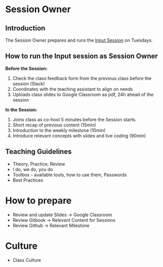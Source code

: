 # Session Owner

## Introduction 
The Session Owner prepares and runs the [Input Session](https://github.com/ReDI-School/fullstack_bootcamp/blob/main/volunteers/input_session.md) on Tuesdays. 

## How to run the Input session as Session Owner

**Before the Session:**
1. Check the class feedback form from the previous class before the session (Slack)
2. Coordinates with the teaching assistant to align on needs
3. Uploads class slides to Google Classroom as pdf, 24h ahead of the session

**In the Session:**
1. Joins class as co-host 5 minutes before the Session starts. 
2. Short recap of previous content (15min)
3. Introduction to the weekly milestone (10min)
4. Introduce relevant concepts with slides and live coding (90min)

## Teaching Guidelines 
- Theory, Practice, Review
- I do, we do, you do
- Toolbox - available tools, how to use them, Passwords
- Best Practices

# How to prepare
- Review and update Slides -> Google Classroom 
- Review Gitbook -> Relevant Content for Sessions
- Review Github -> Relevant Milestone

# Culture
- Class Culture
